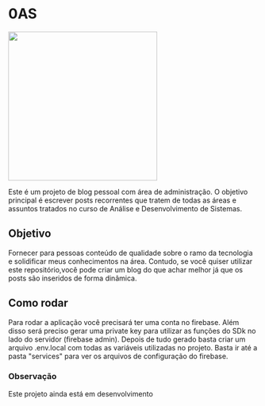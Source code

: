 # 0AS

<img src="./public/screenshot-home.svg" height="300px" />

Este é um projeto de blog pessoal com área de administração. O objetivo principal é escrever posts
recorrentes que tratem de todas as áreas e assuntos tratados no curso de Análise e Desenvolvimento
de Sistemas.

## Objetivo

Fornecer para pessoas conteúdo de qualidade sobre o ramo da tecnologia e solidificar meus
conhecimentos na área. Contudo, se você quiser utilizar este repositório,você pode criar um blog do
que achar melhor já que os posts são inseridos de forma dinâmica.

## Como rodar

Para rodar a aplicação você precisará ter uma conta no firebase. Além disso será preciso gerar uma
private key para utilizar as funções do SDk no lado do servidor (firebase admin). Depois de tudo
gerado basta criar um arquivo .env.local com todas as variáveis utilizadas no projeto. Basta ir até
a pasta "services" para ver os arquivos de configuração do firebase.

### Observação

Este projeto ainda está em desenvolvimento

